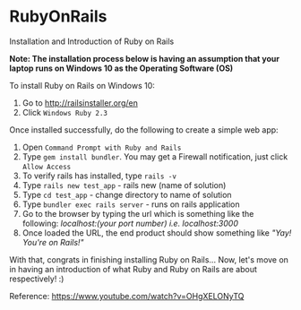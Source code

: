 # RubyOnRails
Installation and Introduction of Ruby on Rails 

**Note: The installation process below is having an assumption that your laptop runs on Windows 10 as the Operating Software (OS)**

To install Ruby on Rails on Windows 10:
1. Go to http://railsinstaller.org/en
2. Click `Windows Ruby 2.3`

Once installed successfully, do the following to create a simple web app:
1. Open `Command Prompt with Ruby and Rails`
2. Type `gem install bundler`. You may get a Firewall notification, just click `Allow Access`
3. To verify rails has installed, type `rails -v`
4. Type `rails new test_app` - rails new (name of solution)
5. Type `cd test_app` - change directory to name of solution
6. Type `bundler exec rails server` - runs on rails application
7. Go to the browser by typing the url which is something like the following: *localhost:(your port number) i.e. localhost:3000*
8. Once loaded the URL, the end product should show something like *"Yay! You're on Rails!"*

With that, congrats in finishing installing Ruby on Rails... Now, let's move on in having an introduction of what Ruby and Ruby on Rails are about respectively! :)

Reference: https://www.youtube.com/watch?v=OHgXELONyTQ
